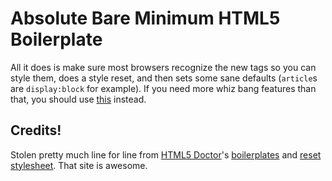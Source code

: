 # Absolute Bare Minimum HTML5 Boilerplate

All it does is make sure most browsers recognize the new tags so you can style
them, does a style reset, and then sets some sane defaults (`article`s are
`display:block` for example). If you need more whiz bang features than that,
you should use [this](http://html5boilerplate.com/) instead.

## Credits!

Stolen pretty much line for line from
[HTML5 Doctor](http://html5doctor.com/)'s
[boilerplates](http://html5doctor.com/html-5-boilerplates/) and
[reset stylesheet](http://html5doctor.com/html-5-reset-stylesheet/). That site
is awesome.